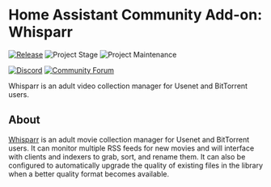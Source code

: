 # Home Assistant Community Add-on: Whisparr

[![Release][release-shield]][release] ![Project Stage][project-stage-shield] ![Project Maintenance][maintenance-shield]

[![Discord][discord-shield]][discord] [![Community Forum][forum-shield]][forum]

Whisparr is an adult video collection manager for Usenet and BitTorrent users.

## About

[Whisparr] is an adult movie collection manager for Usenet and BitTorrent users.
It can monitor multiple RSS feeds for new movies and will interface with clients
and indexers to grab, sort, and rename them. It can also be configured to
automatically upgrade the quality of existing files in the library when a
better quality format becomes available.

[Whisparr]: https://github.com/whisparr/whisparr

[discord-shield]: https://img.shields.io/discord/330944238910963714.svg
[discord]: https://discord.gg/c5DvZ4e
[forum-shield]: https://img.shields.io/badge/community-forum-brightgreen.svg
[forum]: https://community.home-assistant.io/t/?u=frenck
[maintenance-shield]: https://img.shields.io/maintenance/yes/2025.svg
[project-stage-shield]: https://img.shields.io/badge/project%20stage-experimental-yellow.svg
[release-shield]: https://img.shields.io/badge/version-v0.4.0-blue.svg
[release]: https://github.com/hassio-addons/addon-whisparr/tree/v0.4.0